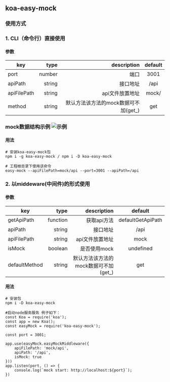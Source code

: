 ## koa-easy-mock

### 使用方式
### 1. CLI（命令行）直接使用
#### 参数

| key        | type    | description                      | default  |
| --------   | -----:  | -------------------------------: | :----:   |
| port       | number  | 端口                              |  3001    |
| apiPath    | string  | 接口地址                           |  /api    |
| apiFilePath| string  | api文件放置地址                    |   mock/   |
| method     | string  | 默认方法该方法的mock数据可不加(get_)  |   get    |

### mock数据结构示例  ![示例](http://gz-public.oss-cn-shenzhen.aliyuncs.com/wiki/WechatIMG4.png)
#### 用法
```
# 安装koa-easy-mock包
npm i -g koa-easy-mock / npm i -D koa-easy-mock

# 工程根目录下使用该命令
easy-mock --apiFilePath=mock/api --port=3001 --apiPath=/api

```

### 2. 以middeware(中间件)的形式使用
#### 参数
| key           | type     | description                         | default             |
| --------      | -------: | ---------------------------------:  | :-----------------: |
| getApiPath    | function | 获取api方法                          |  defaultGetApiPath  |
| apiPath       | string   | 接口地址                             |  /api               |
| apiFilePath   | string   | api文件放置地址                       |   mock              |
| isMock        | boolean  |  是否使用mock                        |   undefined          |
| defaultMethod | string   |  默认方法该方法的mock数据可不加(get_)   |   get                |

#### 用法

```
# 安装包
npm i -D koa-easy-mock

#启动node服务服务 例子如下：
const Koa = require('koa');
const app = new Koa();
const easyMock = require('koa-easy-mock');

const port = 3001;

app.use(easyMock.easyMockMiddleware({
    apiFilePath: 'mock/api',
    apiPath: '/api',
    isMock: true
}))
app.listen(port, () => {
    console.log(`mock start: http://localhost:${port}`);
})

```
